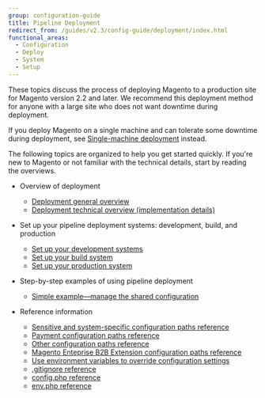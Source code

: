 ```yaml
---
group: configuration-guide
title: Pipeline Deployment
redirect_from: /guides/v2.3/config-guide/deployment/index.html
functional_areas:
  - Configuration
  - Deploy
  - System
  - Setup
---
```


These topics discuss the process of deploying Magento to a production site for Magento version 2.2 and later. We recommend this deployment method for anyone with a large site who does not want downtime during deployment.

If you deploy Magento on a single machine and can tolerate some downtime during deployment, see [Single-machine deployment]({{page.baseurl}}/configure/deployment/single-machine.html) instead.

The following topics are organized to help you get started quickly. If you're new to Magento or not familiar with the technical details, start by reading the overviews.

* Overview of deployment

  * [Deployment general overview]({{page.baseurl}}/config-guide/deployment/pipeline/)
  * [Deployment technical overview (implementation details)]({{page.baseurl}}/configure/deployment/pipeline/technical-details.html)

* Set up your pipeline deployment systems: development, build, and production

  * [Set up your development systems]({{page.baseurl}}/configure/deployment/pipeline/development-system.html)
  * [Set up your build system]({{page.baseurl}}/configure/deployment/pipeline/build-system.html)
  * [Set up your production system]({{page.baseurl}}/configure/deployment/pipeline/production-system.html)

* Step-by-step examples of using pipeline deployment

  * [Simple example—manage the shared configuration]({{page.baseurl}}/configure/deployment/pipeline/shared-configuration-example.html)

* Reference information

  * [Sensitive and system-specific configuration paths reference]({{page.baseurl}}/configure/deployment/reference/sensitive-settings.html)
  * [Payment configuration paths reference]({{page.baseurl}}/configure/deployment/reference/payment-paths.html)
  * [Other configuration paths reference]({{page.baseurl}}/configure/deployment/reference/other.html)
  * [Magento Enteprise B2B Extension configuration paths reference]({{page.baseurl}}/config-guide/prod/config-reference-b2b.html)
  * [Use environment variables to override configuration settings]({{page.baseurl}}/configure/deployment/reference/environment-variables.html)
  * [.gitignore reference]({{page.baseurl}}/configure/deployment/reference/gitignore.html)
  * [config.php reference]({{page.baseurl}}/configure/deployment/reference/config-php.html)
  * [env.php reference]({{page.baseurl}}/configure/deployment/reference/env-php.html)

